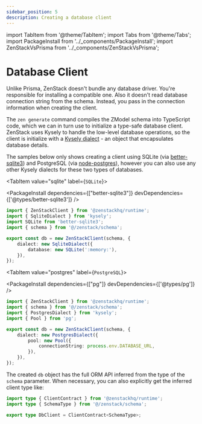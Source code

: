 ```yaml
---
sidebar_position: 5
description: Creating a database client
---
```


import TabItem from '@theme/TabItem';
import Tabs from '@theme/Tabs';
import PackageInstall from '../_components/PackageInstall';
import ZenStackVsPrisma from '../_components/ZenStackVsPrisma';

# Database Client

<ZenStackVsPrisma>
Unlike Prisma, ZenStack doesn't bundle any database driver. You're responsible for installing a compatible one. Also it doesn't read database connection string from the schema. Instead, you pass in the connection information when creating the client.
</ZenStackVsPrisma>

The `zen generate` command compiles the ZModel schema into TypeScript code, which we can in turn use to initialize a type-safe database client. ZenStack uses Kysely to handle the low-level database operations, so the client is initialize with a [Kysely dialect](https://kysely.dev/docs/dialects) - an object that encapsulates database details.

The samples below only shows creating a client using SQLite (via [better-sqlite3](https://github.com/WiseLibs/better-sqlite3)) and PostgreSQL (via [node-postgres](https://github.com/brianc/node-postgres)), however you can also use any other Kysely dialects for these two types of databases.

<Tabs>

<TabItem value="sqlite" label={`SQLite`}>

<PackageInstall dependencies={["better-sqlite3"]} devDependencies={['@types/better-sqlite3']} />

```ts title='db.ts'
import { ZenStackClient } from '@zenstackhq/runtime';
import { SqliteDialect } from 'kysely';
import SQLite from 'better-sqlite3';
import { schema } from '@/zenstack/schema';

export const db = new ZenStackClient(schema, {
    dialect: new SqliteDialect({
        database: new SQLite(':memory:'),
    }),
});
```
</TabItem>

<TabItem value="postgres" label={`PostgreSQL`}>

<PackageInstall dependencies={["pg"]} devDependencies={['@types/pg']} />

```ts title='db.ts'
import { ZenStackClient } from '@zenstackhq/runtime';
import { schema } from '@/zenstack/schema';
import { PostgresDialect } from 'kysely';
import { Pool } from 'pg';

export const db = new ZenStackClient(schema, {
    dialect: new PostgresDialect({
        pool: new Pool({
            connectionString: process.env.DATABASE_URL,
        }),
    }),
});
```
</TabItem>

</Tabs>

The created `db` object has the full ORM API inferred from the type of the `schema` parameter. When necessary, you can also explicitly get the inferred client type like:

```ts
import type { ClientContract } from '@zenstackhq/runtime';
import type { SchemaType } from '@/zenstack/schema';

export type DbClient = ClientContract<SchemaType>;
```
